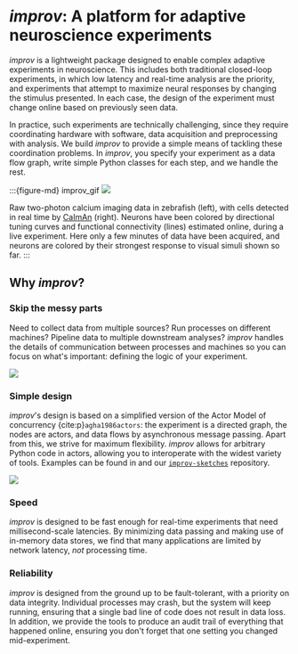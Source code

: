 # _improv_: A platform for adaptive neuroscience experiments


_improv_ is a lightweight package designed to enable complex adaptive experiments in neuroscience. This includes both traditional closed-loop experiments, in which low latency and real-time analysis are the priority, and experiments that attempt to maximize neural responses by changing the stimulus presented. In each case, the design of the experiment must change online based on previously seen data.

In practice, such experiments are technically challenging, since they require coordinating hardware with software, data acquisition and preprocessing with analysis. We build _improv_ to provide a simple means of tackling these coordination problems. In _improv_, you specify your experiment as a data flow graph, write simple Python classes for each step, and we handle the rest. 

:::{figure-md} improv_gif
![](https://dibs-web01.vm.duke.edu/pearson/assets/improv/improvGif.gif)

Raw two-photon calcium imaging data in zebrafish (left), with cells detected in real time by [CaImAn](https://github.com/flatironinstitute/CaImAn) (right). Neurons have been colored by directional tuning curves and functional connectivity (lines) estimated online, during a live experiment. Here only a few minutes of data have been acquired, and neurons are colored by their strongest response to visual simuli shown so far.
:::

## Why _improv_?

### Skip the messy parts
Need to collect data from multiple sources? Run processes on different machines? Pipeline data to multiple downstream analyses? _improv_ handles the details of communication between processes and machines so you can focus on what's important: defining the logic of your experiment. 

![](https://dibs-web01.vm.duke.edu/pearson/assets/improv/improv_design.png)

### Simple design
_improv_'s design is based on a simplified version of the Actor Model of concurrency {cite:p}`agha1986actors`: the experiment is a directed graph, the nodes are actors, and data flows by asynchronous message passing. Apart from this, we strive for maximum flexibility. _improv_ allows for arbitrary Python code in actors, allowing you to interoperate with the widest variety of tools. Examples can be found in [](page:demos) and our [`improv-sketches`](https://github.com/project-improv/improv-sketches) repository.

![](https://dibs-web01.vm.duke.edu/pearson/assets/improv/actor_model.png)

### Speed
_improv_ is designed to be fast enough for real-time experiments that need millisecond-scale latencies. By minimizing data passing and making use of in-memory data stores, we find that many applications are limited by network latency, _not_ processing time.

### Reliability
_improv_ is designed from the ground up to be fault-tolerant, with a priority on data integrity. Individual processes may crash, but the system will keep running, ensuring that a single bad line of code does not result in data loss. In addition, we provide the tools to produce an audit trail of everything that happened online, ensuring you don't forget that one setting you changed mid-experiment.

<!-- ```{bibliography}
``` -->